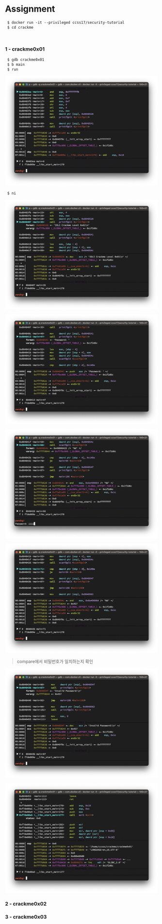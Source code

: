 # Assignment

```shell
 $ docker run -it --privileged ccss17/security-tutorial
 $ cd crackme
```

<br/>

### 1 - crackme0x01

```shell
 $ gdb crackme0x01
 $ b main
 $ run
```

![01-01](https://github.com/YYYEJI/GBC_SECURITY/blob/master/img/01-01.png?raw=true)

```shell
 $ ni
```

![01-02](https://github.com/YYYEJI/GBC_SECURITY/blob/master/img/01-02.png?raw=true)

![01-03](https://github.com/YYYEJI/GBC_SECURITY/blob/master/img/01-03.png?raw=true)

![01-04](https://github.com/YYYEJI/GBC_SECURITY/blob/master/img/01-04.png?raw=true)

![cmp](https://github.com/YYYEJI/GBC_SECURITY/blob/master/img/01-cmp.png?raw=true)

> compare에서 비밀번호가 일치하는지 확인

![01-05](https://github.com/YYYEJI/GBC_SECURITY/blob/master/img/01-05.png?raw=true)

![01-06](https://github.com/YYYEJI/GBC_SECURITY/blob/master/img/01-06.png?raw=true)

### 2 - crackme0x02

### 3 - crackme0x03
